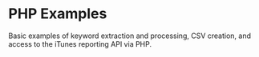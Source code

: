 # PHP Examples

Basic examples of keyword extraction and processing, CSV creation, and access to the iTunes reporting API via PHP.
